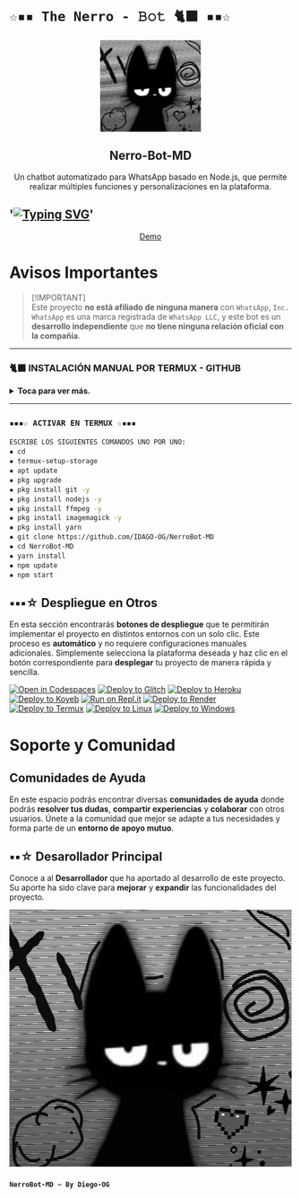 # `☆▪︎▪︎ The Nerro - 𝙱𝚘𝚝 🐈‍⬛ ▪︎▪︎☆`

<p align="center">
 <img width="180px" src="2cec17859f8bd38d8e7bf12be7e1c354.jpg" align="center"/>
 <h2 align="center">Nerro-Bot-MD</h2>
 <p align="center">Un chatbot automatizado para WhatsApp basado en Node.js, que permite realizar múltiples funciones y personalizaciones en la plataforma.</p>
</p>

## '<a href="https://github.com/IDAGO-OG/NerroBot-MD"><img src="https://readme-typing-svg.herokuapp.com?font=Fira+Code&size=25&letterSpacing=-1xp;&pause=1000&color=F76B1C&center=FALSO&vCenter=FALSO&multiline=true&repeat=verdadero&random=FALSO&height=70&lines=BIENVENIDO+A+NerroBot+%F0%9F%90%88%E2%80%8D%E2%AC%9B;GRACIAS+POR+VISITARME+%E2%99%A1" alt="Typing SVG" /></a>'

<p align="center">
  <a href="https://api.whatsapp.com/send?phone=+584121275155&text=&text=.menu">Demo</a>
</p>

<!-- <p align="center">
  <a href="/src/docs/README_en.md">English</a>
  ·
  <a href="/src/docs/README_pt-br.md">Português</a>
</p> -->

# Avisos Importantes

> [!IMPORTANT]\
> Este proyecto **no está afiliado de ninguna manera** con `WhatsApp`, `Inc. WhatsApp` es una marca registrada de `WhatsApp LLC`, y este bot es un **desarrollo independiente** que **no tiene ninguna relación oficial con la compañía**.


-----
### 🐈‍⬛ INSTALACIÓN MANUAL POR TERMUX - GITHUB 
<details>
  <summary><b>Toca para ver más.</b></summary>
 
> *Comandos para instalar de forma manual*
```bash
termux-setup-storage
```
```bash
apt update && apt upgrade && pkg install -y git nodejs ffmpeg imagemagick yarn
```
```bash
git clone https://github.com/IDAGO-OG/NerroBot-MD && cd NerroBot-MD
```
```bash
yarn install && npm install
```
```bash
npm start
```
> *Si aparece **(Y/I/N/O/D/Z) [default=N] ?** use la letra **"y" + "ENTER"** para continuar con la instalación*
</details>

----


</details>

### `▪︎▪︎▪︎☆ ACTIVAR EN TERMUX ☆▪︎▪︎▪︎`
```bash
ESCRIBE LOS SIGUIENTES COMANDOS UNO POR UNO:
▪︎ cd
▪︎ termux-setup-storage
▪︎ apt update 
▪︎ pkg upgrade 
▪︎ pkg install git -y
▪︎ pkg install nodejs -y
▪︎ pkg install ffmpeg -y
▪︎ pkg install imagemagick -y
▪︎ pkg install yarn
▪︎ git clone https://github.com/IDAGO-OG/NerroBot-MD
▪︎ cd NerroBot-MD
▪︎ yarn install 
▪︎ npm update
▪︎ npm start
```
 
## ▪︎▪︎▪︎☆ Despliegue en Otros

En esta sección encontrarás **botones de despliegue** que te permitirán implementar el proyecto en distintos entornos con un solo clic. Este proceso es **automático** y no requiere configuraciones manuales adicionales. Simplemente selecciona la plataforma deseada y haz clic en el botón correspondiente para **desplegar** tu proyecto de manera rápida y sencilla.

[![Open in Codespaces](https://github.com/codespaces/badge.svg)](https://github.com/codespaces/new?skip_quickstart=true&machine=basicLinux32gb&repo=514876515&ref=master&geo=EuropeWest)
[![Deploy to Glitch](https://binbashbanana.github.io/deploy-buttons/buttons/remade/glitch.svg)](https://glitch.com/edit/#!/import/github/BrunoSobrino/TheMystic-Bot-MD)
[![Deploy to Heroku](https://binbashbanana.github.io/deploy-buttons/buttons/remade/heroku.svg)](https://www.heroku.com/deploy?template=https://github.com/BrunoSobrino/TheMystic-Bot-MD)
[![Deploy to Koyeb](https://binbashbanana.github.io/deploy-buttons/buttons/remade/koyeb.svg)](https://app.koyeb.com/deploy?type=git&name=themystic-bot-md&repository=https://github.com/BrunoSobrino/TheMystic-Bot-MD)
[![Run on Repl.it](https://binbashbanana.github.io/deploy-buttons/buttons/remade/replit.svg)](https://repl.it/github/BrunoSobrino/TheMystic-Bot-MD)
[![Deploy to Render](https://binbashbanana.github.io/deploy-buttons/buttons/remade/render.svg)](https://dashboard.render.com/blueprint/new?repo=https://github.com/BrunoSobrino/TheMystic-Bot-MD)
[![Deploy to Termux](https://img.shields.io/badge/Android-3DDC84?style=for-the-badge&logo=android&logoColor=white)](https://brunosobrino.github.io/TheMystic-Bot-MD/)
[![Deploy to Linux](https://img.shields.io/badge/Linux-black?style=for-the-badge&logo=linux&logoColor=white)](https://IDAGO-OG.github.io/NerroBot-MD/)
[![Deploy to Windows](https://img.shields.io/badge/Windows-0078D6?style=for-the-badge&logo=windows&logoColor=white)](https://IDAGO-OG.github.io/NerroBot-MD/)

<!-- [![Deploy to Vercel](https://binbashbanana.github.io/deploy-buttons/buttons/remade/vercel.svg)](https://vercel.com/new/clone?repository-url=https://github.com/IDAGO-OG/NerroBot-MD) -->

# Soporte y Comunidad

## Comunidades de Ayuda

En este espacio podrás encontrar diversas **comunidades de ayuda** donde podrás **resolver tus dudas**, **compartir experiencias** y **colaborar** con otros usuarios. Únete a la comunidad que mejor se adapte a tus necesidades y forma parte de un **entorno de apoyo mutuo**.


</table>

## ▪︎▪︎☆ Desarollador Principal

Conoce a al **Desarrollador** que ha aportado al desarrollo de este proyecto. Su aporte ha sido clave para **mejorar** y **expandir** las funcionalidades del proyecto.

<a href="https://github.com/IDAGO-OG/NerroBot-MD//graphs/contributors">  <img src="https://github.com/IDAGO-OG/NerroBot-MD/blob/master/2cec17859f8bd38d8e7bf12be7e1c354.jpg?repo=IDAGO-OG/Nerro-Bot-MD" /> 
</a>

#### `NerroBot-MD ~ By Diego-OG`

